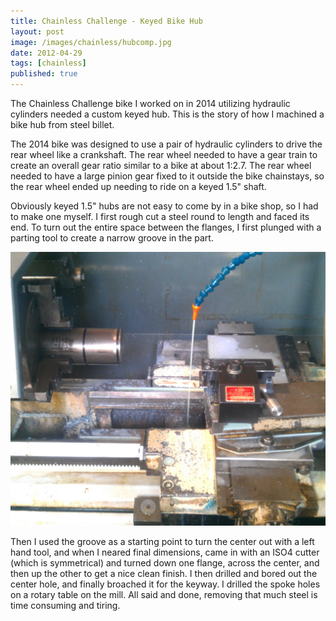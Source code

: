 ```yaml
---
title: Chainless Challenge - Keyed Bike Hub
layout: post
image: /images/chainless/hubcomp.jpg
date: 2012-04-29
tags: [chainless]
published: true
---
```


The Chainless Challenge bike I worked on in 2014 utilizing hydraulic cylinders needed a custom keyed hub. This is the story of how I machined a bike hub from steel billet.

<!--more-->

The 2014 bike was designed to use a pair of hydraulic cylinders to drive the rear wheel like a crankshaft. The rear wheel needed to have a gear train to create an overall gear ratio similar to a bike at about 1:2.7. The rear wheel needed to have a large pinion gear fixed to it outside the bike chainstays, so the rear wheel ended up needing to ride on a keyed 1.5" shaft.

Obviously keyed 1.5" hubs are not easy to come by in a bike shop, so I had to make one myself. I first rough cut a steel round to length and faced its end. To turn out the entire space between the flanges, I first plunged with a parting tool to create a narrow groove in the part.

![Incomplete Hub](/images/chainless/hubprocess.jpg)

Then I used the groove as a starting point to turn the center out with a left hand tool, and when I neared final dimensions, came in with an ISO4 cutter \(which is symmetrical\) and turned down one flange, across the center, and then up the other to get a nice clean finish. I then drilled and bored out the center hole, and finally broached it for the keyway. I drilled the spoke holes on a rotary table on the mill. All said and done, removing that much steel is time consuming and tiring.

